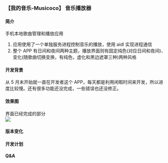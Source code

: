 
### 【我的音乐-Musicoco】 音乐播放器

#### 简介

手机本地歌曲管理和播放应用<br>
1. 应用使用了一个单独服务进程控制音乐的播放，使用 aidl 实现进程通信<br>
2. 整个 APP 有日间和夜间两种主题，播放界面则有固定纯色(对应日间和夜间)、变化(随歌曲切换变换，有纯色，虚化和黑边遮罩三种)两种风格<br>

#### 开发背景

从 5 月末开始就一直在开发者这个 APP，每天都是利用闲暇时间来开发，所以进度比较慢。还有很多功能还没完成，一些错误也还没修正。<br>

#### 效果图
界面已经完成的部分<br>
<img src="https://raw.githubusercontent.com/DuanJiaNing/Musicoco/master/screenshort1.jpg"><br>

#### 版本变化

#### 开发计划

#### Q&A
